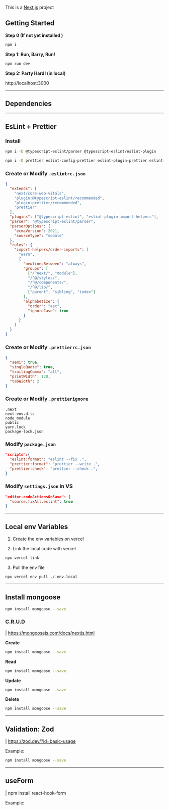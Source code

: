 This is a [Next.js](https://nextjs.org/) project

## Getting Started

**Step 0 (If not yet installed )**

```bash
npm i
```

**Step 1: Run, Barry, Run!**

```bash
npm run dev
```

**Step 2: Party Hard! (in local)**

http://localhost:3000

---

## Dependencies

---
## EsLint + Prettier

### Install

```bash
npm i -D @typescript-eslint/parser @typescript-eslint/eslint-plugin
```

```bash
npm i -D prettier eslint-config-prettier eslint-plugin-prettier eslint-plugin-import-helpers
```

### Create or Modify `.eslintrc.json`

```json
{
  "extends": [
    "next/core-web-vitals",
    "plugin:@typescript-eslint/recommended",
    "plugin:prettier/recommended",
    "prettier"
  ],
  "plugins": ["@typescript-eslint", "eslint-plugin-import-helpers"],
  "parser": "@typescript-eslint/parser",
  "parserOptions": {
    "ecmaVersion": 2021,
    "sourceType": "module"
  },
  "rules": {
    "import-helpers/order-imports": [
      "warn",
      {
        "newlinesBetween": "always",
        "groups": [
          ["/^next/", "module"],
          "/^@/styles/",
          "/^@/components/",
          "/^@/lib/",
          ["parent", "sibling", "index"]
        ],
        "alphabetize": {
          "order": "asc",
          "ignoreCase": true
        }
      }
    ]
  }
}
```

### Create or Modify `.prettierrc.json`

```json
{
  "semi": true,
  "singleQuote": true,
  "trailingComma": "all",
  "printWidth": 120,
  "tabWidth": 2
}
```

### Create or Modify `.prettierignore`

```
.next
next-env.d.ts
node_module
public
yarn.lock
package-lock.json
```

### Modify `package.json`

```json
"scripts":{
  "eslint:format": "eslint --fix .",
  "prettier:format": "prettier --write .",
  "prettier:check": "prettier --check .",
}
```

### Modify `settings.json` in VS

```json
"editor.codeActionsOnSave": {
  "source.fixAll.eslint": true
}
```

---

## Local env Variables

1) Create the env variables on vercel

2) Link the local code with vercel

```bash
npx vercel link
```
3) Pull the env file

```bash
npx vercel env pull ./.env.local
```

---

## Install mongoose

```bash
npm install mongoose --save
```

### C.R.U.D
| https://mongoosejs.com/docs/nextjs.html

**Create**

```bash
npm install mongoose --save
```

**Read**

```bash
npm install mongoose --save
```

**Update**

```bash
npm install mongoose --save
```

**Delete**

```bash
npm install mongoose --save
```

---

## Validation: Zod

| https://zod.dev/?id=basic-usage

Example: 

```bash
npm install mongoose --save
```

---

## useForm
| npm install react-hook-form

Example:

